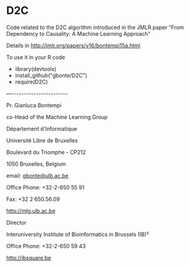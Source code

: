 # D2C

Code related to the D2C algorithm introduced in the JMLR paper 
"From Dependency to Causality: A Machine Learning Approach" 


Details in http://jmlr.org/papers/v16/bontempi15a.html



To use it in your R code

* library(devtools)
* install_github("gbonte/D2C")
* require(D2C)

—-----------------------

Pr. Gianluca Bontempi

co-Head of the Machine Learning Group

Département d'Informatique

Université Libre de Bruxelles

Boulevard du Triomphe - CP212

1050 Bruxelles, Belgium

email: gbonte@ulb.ac.be

Office Phone: +32-2-650 55 91

Fax: +32 2 650.56.09

http://mlg.ulb.ac.be


 
Director

Interuniversity Institute of Bioinformatics in Brussels (IB)²

Office Phone: +32-2-650 59 43

http://ibsquare.be 

